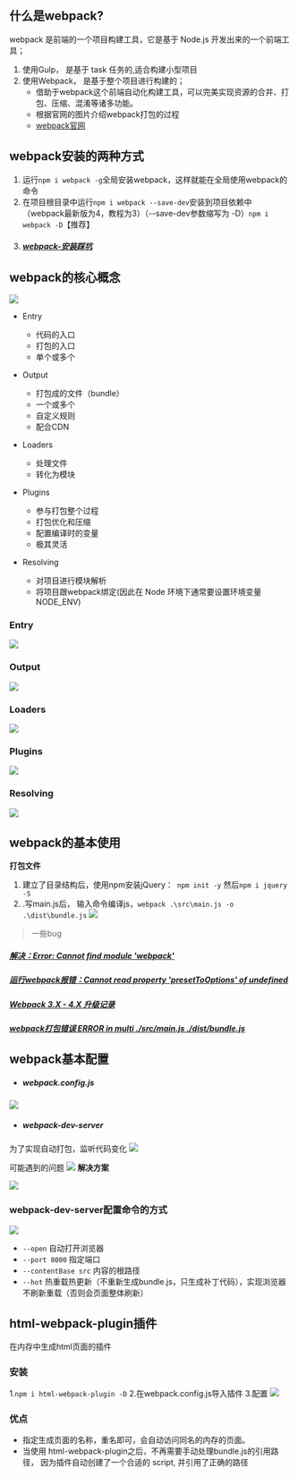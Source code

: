 ## 什么是webpack?
webpack 是前端的一个项目构建工具，它是基于 Node.js 开发出来的一个前端工具；

1. 使用Gulp， 是基于 task 任务的,适合构建小型项目
2. 使用Webpack， 是基于整个项目进行构建的；
    + 借助于webpack这个前端自动化构建工具，可以完美实现资源的合并、打包、压缩、混淆等诸多功能。
    + 根据官网的图片介绍webpack打包的过程
    + [webpack官网](http://webpack.github.io/)

## webpack安装的两种方式
1. 运行`npm i webpack -g`全局安装webpack，这样就能在全局使用webpack的命令
2. 在项目根目录中运行`npm i webpack --save-dev`安装到项目依赖中（webpack最新版为4，教程为3）（--save-dev参数缩写为 -D）`npm i webpack -D`【推荐】
3. ##### [webpack-安装踩坑](https://segmentfault.com/a/1190000014159004)

## webpack的核心概念
![](https://upload-images.jianshu.io/upload_images/9249356-b2f1247e8715eea6.png?imageMogr2/auto-orient/strip%7CimageView2/2/w/1240)
- Entry
  - 代码的入口
  - 打包的入口 
  - 单个或多个

- Output
   - 打包成的文件（bundle）
   - 一个或多个
   - 自定义规则
   - 配合CDN
- Loaders
   - 处理文件
   - 转化为模块
- Plugins
  - 参与打包整个过程
  - 打包优化和压缩
  - 配置编译时的变量
  - 极其灵活
- Resolving 
  - 对项目进行模块解析
  - 将项目跟webpack绑定(因此在 Node 环境下通常要设置环境变量 NODE_ENV)

### Entry
![](https://upload-images.jianshu.io/upload_images/9249356-787b7b9583184038.png?imageMogr2/auto-orient/strip%7CimageView2/2/w/1240)

### Output
![](https://upload-images.jianshu.io/upload_images/9249356-404a380a6f3dc078.png?imageMogr2/auto-orient/strip%7CimageView2/2/w/1240)


### Loaders
![](https://upload-images.jianshu.io/upload_images/9249356-c70b35c518a1a6d5.png?imageMogr2/auto-orient/strip%7CimageView2/2/w/1240)

### Plugins
![](https://upload-images.jianshu.io/upload_images/9249356-7c3f200bfa79a813.png?imageMogr2/auto-orient/strip%7CimageView2/2/w/1240)

### Resolving

![](https://upload-images.jianshu.io/upload_images/9249356-b261069c1b0fd1f4.png?imageMogr2/auto-orient/strip%7CimageView2/2/w/1240)


## webpack的基本使用
**打包文件**
1. 建立了目录结构后，使用npm安装jQuery：` npm init -y` 然后`npm i jquery -S`
2. .写main.js后， 输入命令编译js，`webpack .\src\main.js -o .\dist\bundle.js`
![](https://upload-images.jianshu.io/upload_images/9249356-184525a9dc0ab122.png?imageMogr2/auto-orient/strip%7CimageView2/2/w/1240)

>一些bug
##### [解决：Error: Cannot find module 'webpack'](https://blog.csdn.net/lwpoor123/article/details/81186929)
##### [运行webpack报错：Cannot read property 'presetToOptions' of undefined](https://segmentfault.com/q/1010000015550485)
##### [Webpack 3.X - 4.X 升级记录](https://blog.csdn.net/qq_16559905/article/details/79404173)
##### [webpack打包错误 ERROR in multi ./src/main.js ./dist/bundle.js](https://www.jianshu.com/p/a55fb5bf75e1)

## webpack基本配置
- ##### webpack.config.js
![](https://upload-images.jianshu.io/upload_images/9249356-f65c28cced16d77d.png?imageMogr2/auto-orient/strip%7CimageView2/2/w/1240)
- ##### webpack-dev-server
为了实现自动打包，监听代码变化
![](https://upload-images.jianshu.io/upload_images/9249356-47ae6c989f22df45.png?imageMogr2/auto-orient/strip%7CimageView2/2/w/1240)

可能遇到的问题
![](https://upload-images.jianshu.io/upload_images/9249356-ad2b7d0f70492e2b.png?imageMogr2/auto-orient/strip%7CimageView2/2/w/1240)
**解决方案**

![](https://upload-images.jianshu.io/upload_images/9249356-6c28e94f538ba0db.png?imageMogr2/auto-orient/strip%7CimageView2/2/w/1240)

### webpack-dev-server配置命令的方式

![](https://upload-images.jianshu.io/upload_images/9249356-f3f6bca03e7dcb43.png?imageMogr2/auto-orient/strip%7CimageView2/2/w/1240)

- `--open` 自动打开浏览器
- `--port 8000` 指定端口
- `--contentBase src` 内容的根路径
- `--hot` 热重载热更新（不重新生成bundle.js，只生成补丁代码），实现浏览器不刷新重载（否则会页面整体刷新）



## html-webpack-plugin插件
在内存中生成html页面的插件
### 安装

1.`npm i html-webpack-plugin -D`       2.在webpack.config.js导入插件
3.配置
![](https://upload-images.jianshu.io/upload_images/9249356-c7607318c6c6f0df.png?imageMogr2/auto-orient/strip%7CimageView2/2/w/1240)

### 优点

- 指定生成页面的名称，重名即可，会自动访问同名的内存的页面。
- 当使用 html-webpack-plugin之后，不再需要手动处理bundle.js的引用路径， 因为插件自动创建了一个合适的 script, 并引用了正确的路径
